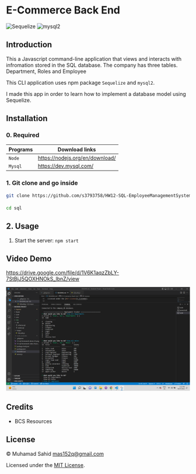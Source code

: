 # E-Commerce Back End

![Sequelize](https://img.shields.io/badge/6.3.5-0?label=Sequelize&style=for-the-badge&labelColor=white&color=black) ![mysql2](https://img.shields.io/badge/2.2.1-0?label=mysql2&style=for-the-badge&labelColor=white&color=black)

## Introduction

This a Javascript command-line application that views and interacts with infromation stored in the SQL database. The company has three tables. Department, Roles and Employee

This CLI application uses npm package `Sequelize` and `mysql2`.

I made this app in order to learn how to implement a database model using Sequelize.

## Installation

### 0. Required

| Programs | Download links                  |
| -------- | ------------------------------- |
| `Node`   | https://nodejs.org/en/download/ |
| `Mysql`  | https://dev.mysql.com/          |

### 1. Git clone and go inside

```sh
git clone https://github.com/s3793758/HW12-SQL-EmployeeManagementSystem.git

cd sql
```

## 2. Usage

1. Start the server: `npm start`

## Video Demo

https://drive.google.com/file/d/1V6K1aqzZbLY-7StBjJ5QOXHNOkS_lbnZ/view

![img](sql.png)

## Credits

- BCS Resources

## License

&copy; Muhamad Sahid <mas152q@gmail.com>

Licensed under the [MIT License](./LICENSE).
